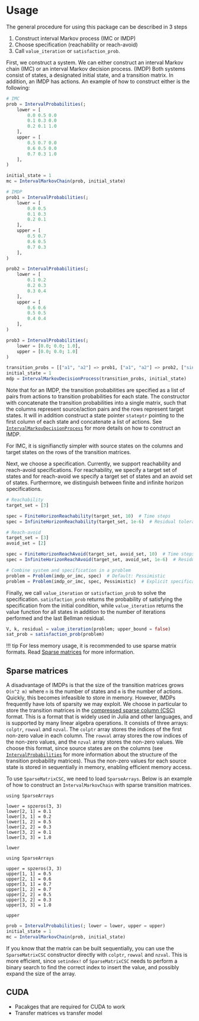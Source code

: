 # Usage

The general procedure for using this package can be described in 3 steps
1. Construct interval Markov process (IMC or IMDP)
2. Choose specification (reachability or reach-avoid)
3. Call `value_iteration` or `satisfaction_prob`.

First, we construct a system. We can either construct an interval Markov chain (IMC) or an interval Markov decision process. (IMDP)
Both systems consist of states, a designated initial state, and a transition matrix. In addition, an IMDP has actions. 
An example of how to construct either is the following:

```julia
# IMC
prob = IntervalProbabilities(;
    lower = [
        0.0 0.5 0.0
        0.1 0.3 0.0
        0.2 0.1 1.0
    ],
    upper = [
        0.5 0.7 0.0
        0.6 0.5 0.0
        0.7 0.3 1.0
    ],
)

initial_state = 1
mc = IntervalMarkovChain(prob, initial_state)

# IMDP
prob1 = IntervalProbabilities(;
    lower = [
        0.0 0.5
        0.1 0.3
        0.2 0.1
    ],
    upper = [
        0.5 0.7
        0.6 0.5
        0.7 0.3
    ],
)

prob2 = IntervalProbabilities(;
    lower = [
        0.1 0.2
        0.2 0.3
        0.3 0.4
    ],
    upper = [
        0.6 0.6
        0.5 0.5
        0.4 0.4
    ],
)

prob3 = IntervalProbabilities(;
    lower = [0.0; 0.0; 1.0],
    upper = [0.0; 0.0; 1.0]
)

transition_probs = [["a1", "a2"] => prob1, ["a1", "a2"] => prob2, ["sinking"] => prob3]
initial_state = 1
mdp = IntervalMarkovDecisionProcess(transition_probs, initial_state)
```

Note that for an IMDP, the transition probabilities are specified as a list of pairs from actions to transition probabilities for each state.
The constructor with concatenate the transition probabilities into a single matrix, such that the columns represent source/action pairs and the rows represent target states.
It will in addition construct a state pointer `stateptr` pointing to the first column of each state and concatenate a list of actions.
See [`IntervalMarkovDecisionProcess`](@ref) for more details on how to construct an IMDP.

For IMC, it is signifianctly simpler with source states on the columns and target states on the rows of the transition matrices.

Next, we choose a specification. Currently, we support reachability and reach-avoid specifications.
For reachability, we specify a target set of states and for reach-avoid we specify a target set of states and an avoid set of states.
Furthermore, we distinguish between finite and infinite horizon specifications.

```julia
# Reachability
target_set = [3]

spec = FiniteHorizonReachability(target_set, 10)  # Time steps
spec = InfiniteHorizonReachability(target_set, 1e-6)  # Residual tolerance

# Reach-avoid
target_set = [3]
avoid_set = [2]

spec = FiniteHorizonReachAvoid(target_set, avoid_set, 10)  # Time steps
spec = InfiniteHorizonReachAvoid(target_set, avoid_set, 1e-6)  # Residual tolerance

# Combine system and specification in a problem
problem = Problem(imdp_or_imc, spec)  # Default: Pessimistic
problem = Problem(imdp_or_imc, spec, Pessimistic)  # Explicit specification mode
```

Finally, we call `value_iteration` or `satisfaction_prob` to solve the specification.
`satisfaction_prob` returns the probability of satisfying the specification from the initial condition,
while `value_iteration` returns the value function for all states in addition to the number of iterations performed and the last Bellman residual.

```julia
V, k, residual = value_iteration(problem; upper_bound = false)
sat_prob = satisfaction_prob(problem)
```

!!! tip
    For less memory usage, it is recommended to use sparse matrix formats. Read [Sparse matrices](@ref) for more information.


## Sparse matrices
A disadvantage of IMDPs is that the size of the transition matrices grows ``O(n^2 m)`` where ``n`` is the number of states and ``m`` is the number of actions.
Quickly, this becomes infeasible to store in memory. However, IMDPs frequently have lots of sparsity we may exploit. We choose in particular to 
store the transition matrices in the [compressed sparse column (CSC)](https://en.wikipedia.org/wiki/Sparse_matrix#Compressed_sparse_column_(CSC_or_CCS)) format.
This is a format that is widely used in Julia and other languages, and is supported by many linear algebra operations.
It consists of three arrays: `colptr`, `rowval` and `nzval`. The `colptr` array stores the indices of the first non-zero value in each column.
The `rowval` array stores the row indices of the non-zero values, and the `nzval` array stores the non-zero values.
We choose this format, since source states are on the columns (see [`IntervalProbabilities`](@ref) for more information about the structure of the transition probability matrices).
Thus the non-zero values for each source state is stored in sequentially in memory, enabling efficient memory access.

To use `SparseMatrixCSC`, we need to load `SparseArrays`. Below is an example of how to construct an `IntervalMarkovChain` with sparse transition matrices.
```@example
using SparseArrays

lower = spzeros(3, 3)
lower[2, 1] = 0.1
lower[3, 1] = 0.2
lower[1, 2] = 0.5
lower[2, 2] = 0.3
lower[3, 2] = 0.1
lower[3, 3] = 1.0

lower
```

```@setup sparse
using SparseArrays
```

```@example sparse
upper = spzeros(3, 3)
upper[1, 1] = 0.5
upper[2, 1] = 0.6
upper[3, 1] = 0.7
upper[1, 2] = 0.7
upper[2, 2] = 0.5
upper[3, 2] = 0.3
upper[3, 3] = 1.0

upper
```

```julia
prob = IntervalProbabilities(; lower = lower, upper = upper)
initial_state = 1
mc = IntervalMarkovChain(prob, initial_state)

```

If you know that the matrix can be built sequentially, you can use the `SparseMatrixCSC` constructor directly with `colptr`, `rowval` and `nzval`.
This is more efficient, since `setindex!` of `SparseMatrixCSC` needs to perform a binary search to find the correct index to insert the value,
and possibly expand the size of the array.

## CUDA
- Pacakges that are required for CUDA to work
- Transfer matrices vs transfer model